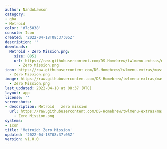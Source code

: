 ```yaml
---
author: NandoLawson
category:
- gba
- Metroid
color: '#7c5038'
console: Icon
created: '2022-04-18T08:37:05Z'
description: ''
downloads:
  Metroid - Zero Mission.png:
    size: 8851
    url: https://raw.githubusercontent.com/DS-Homebrew/twlmenu-extras/master/_nds/TWiLightMenu/icons/Metroid
      - Zero Mission.png
icon: https://raw.githubusercontent.com/DS-Homebrew/twlmenu-extras/master/_nds/TWiLightMenu/icons/Metroid
  - Zero Mission.png
image: https://raw.githubusercontent.com/DS-Homebrew/twlmenu-extras/master/_nds/TWiLightMenu/icons/Metroid
  - Zero Mission.png
last_updated: 2022-04-18 at 08:37 (UTC)
layout: app
license: ''
screenshots:
- description: Metroid   zero mission
  url: https://raw.githubusercontent.com/DS-Homebrew/twlmenu-extras/master/_nds/TWiLightMenu/icons/Metroid
    - Zero Mission.png
systems:
- Icon
title: 'Metroid: Zero Mission'
updated: '2022-04-18T08:37:05Z'
version: v1.0.0
---
```

